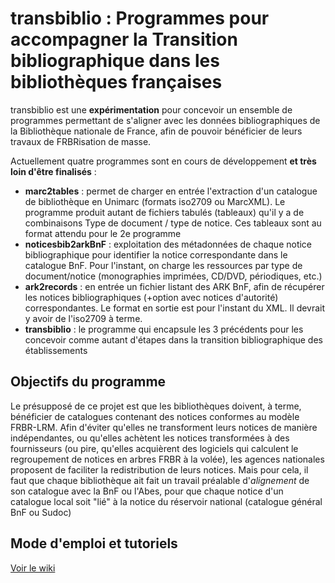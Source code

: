 transbiblio : Programmes pour accompagner la Transition bibliographique dans les bibliothèques françaises
==

transbiblio est une **expérimentation** pour concevoir un ensemble de programmes permettant de s'aligner avec les données bibliographiques de la Bibliothèque nationale de France, afin de pouvoir bénéficier de leurs travaux de FRBRisation de masse.

Actuellement quatre programmes sont en cours de développement **et très loin d'être finalisés** :

* **marc2tables** : permet de charger en entrée l'extraction d'un catalogue de bibliothèque en Unimarc (formats iso2709 ou MarcXML). Le programme produit autant de fichiers tabulés (tableaux) qu'il y a de combinaisons Type de document / type de notice. Ces tableaux sont au format attendu pour le 2e programme
* **noticesbib2arkBnF** : exploitation des métadonnées de chaque notice bibliographique pour identifier la notice correspondante dans le catalogue BnF. Pour l'instant, on charge les ressources par type de document/notice (monographies imprimées, CD/DVD, périodiques, etc.)
* **ark2records** : en entrée un fichier listant des ARK BnF, afin de récupérer les notices bibliographiques (+option avec notices d'autorité) correspondantes. Le format en sortie est pour l'instant du XML. Il devrait y avoir de l'iso2709 à terme.
* **transbiblio** : le programme qui encapsule les 3 précédents pour les concevoir comme autant d'étapes dans la transition bibliographique des établissements

Objectifs du programme
--

Le présupposé de ce projet est que les bibliothèques doivent, à terme, bénéficier de catalogues contenant des notices conformes au modèle FRBR-LRM. 
Afin d'éviter qu'elles ne transforment leurs notices de manière indépendantes, ou qu'elles achètent les notices transformées à des fournisseurs (ou pire, qu'elles acquièrent des logiciels qui calculent le regroupement de notices en arbres FRBR à la volée), les agences nationales proposent de faciliter la redistribution de leurs notices.
Mais pour cela, il faut que chaque bibliothèque ait fait un travail préalable d'*alignement* de son catalogue avec la BnF ou l'Abes, pour que chaque notice d'un catalogue local soit "lié" à la notice du réservoir national (catalogue général BnF ou Sudoc)

Mode d'emploi et tutoriels
--
[Voir le wiki](wiki "Consulter les pages du wiki sur Github")
